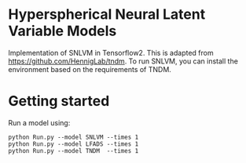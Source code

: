 # Hyperspherical Neural Latent Variable Models

Implementation of SNLVM in Tensorflow2. This is adapted from https://github.com/HennigLab/tndm. To run SNLVM, you can install the environment based on the requirements of TNDM.

# Getting started

Run a model using:

	python Run.py --model SNLVM --times 1
	python Run.py --model LFADS --times 1
	python Run.py --model TNDM  --times 1
